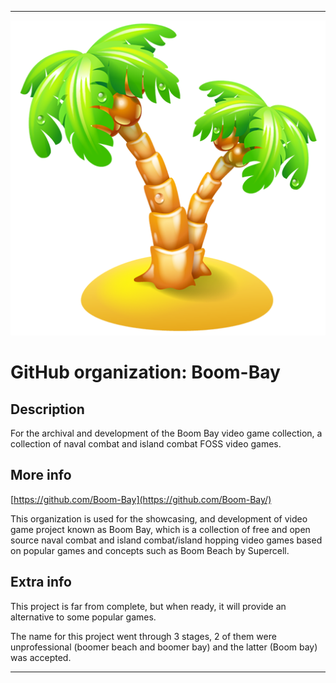 
***

![BoomBayIsland.png failed to load. The file may be missing or corrupt. Check the file path for errors first.](/AdditionalInfo/2/Boom-Bay/BoomBayIsland.png)

# GitHub organization: Boom-Bay

## Description

For the archival and development of the Boom Bay video game collection, a collection of naval combat and island combat FOSS video games.

## More info

[https://github.com/Boom-Bay](https://github.com/Boom-Bay/)

This organization is used for the showcasing, and development of video game project known as Boom Bay, which is a collection of free and open source naval combat and island combat/island hopping video games based on popular games and concepts such as Boom Beach by Supercell.

## Extra info

This project is far from complete, but when ready, it will provide an alternative to some popular games.

The name for this project went through 3 stages, 2 of them were unprofessional (boomer beach and boomer bay) and the latter (Boom bay) was accepted.

***
